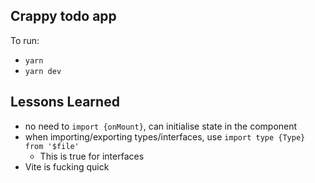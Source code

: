 ## Crappy todo app

To run:
- `yarn`
- `yarn dev`

## Lessons Learned

- no need to `import {onMount}`, can initialise state in the component
- when importing/exporting types/interfaces, use `import type {Type} from '$file'`
  - This is true for interfaces
- Vite is fucking quick
